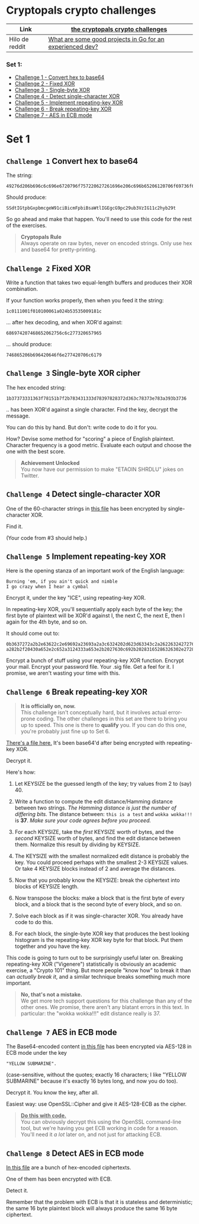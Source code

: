 # Cryptopals crypto challenges

| Link           | [the cryptopals crypto challenges](https://cryptopals.com/)                                                                                             |
| -------------- | ------------------------------------------------------------------------------------------------------------------------------------------------------- |
| Hilo de reddit | [What are some good projects in Go for an experienced dev?](https://www.reddit.com/r/golang/comments/17vdy90/what_are_some_good_projects_in_go_for_an/) |

### Set 1:

- [Challenge 1 - Convert hex to base64](#challenge-1-convert-hex-to-base64)
- [Challenge 2 - Fixed XOR](#challenge-2-fixed-xor)
- [Challenge 3 - Single-byte XOR](#challenge-3-single-byte-xor-cipher)
- [Challenge 4 - Detect single-character XOR](#challenge-4-detect-single-character-xor)
- [Challenge 5 - Implement repeating-key XOR](#challenge-5-implement-repeating-key-xor)
- [Challenge 6 - Break repeating-key XOR](#challenge-6-break-repeating-key-xor)
- [Challenge 7 - AES in ECB mode](#challenge-7-aes-in-ecb-mode)

# Set 1

## `Challenge 1` Convert hex to base64

The string:

```
49276d206b696c6c696e6720796f757220627261696e206c696b65206120706f69736f6e6f7573206d757368726f6f6d
```

Should produce:

```
SSdtIGtpbGxpbmcgeW91ciBicmFpbiBsaWtlIGEgcG9pc29ub3VzIG11c2hyb29t
```

So go ahead and make that happen. You'll need to use this code for the rest of the exercises.

> <b>Cryptopals Rule</b>  
> Always operate on raw bytes, never on encoded strings. Only use hex and base64 for pretty-printing.

## `Challenge 2` Fixed XOR

Write a function that takes two equal-length buffers and produces their XOR combination.

If your function works properly, then when you feed it the string:

```
1c0111001f010100061a024b53535009181c
```

... after hex decoding, and when XOR'd against:

```
686974207468652062756c6c277320657965
```

... should produce:

```
746865206b696420646f6e277420706c6179
```

## `Challenge 3` Single-byte XOR cipher

The hex encoded string:

```
1b37373331363f78151b7f2b783431333d78397828372d363c78373e783a393b3736
```

.. has been XOR'd against a single character. Find the key, decrypt the message.

You can do this by hand. But don't: write code to do it for you.

How? Devise some method for "scoring" a piece of English plaintext. Character frequency is a good metric. Evaluate each output and choose the one with the best score.

> <b>Achievement Unlocked</b>  
> You now have our permission to make "ETAOIN SHRDLU" jokes on Twitter.

## `Challenge 4` Detect single-character XOR

One of the 60-character strings in [this file](https://cryptopals.com/static/challenge-data/4.txt) has been encrypted by single-character XOR.

Find it.

(Your code from #3 should help.)

## `Challenge 5` Implement repeating-key XOR

Here is the opening stanza of an important work of the English language:

```
Burning 'em, if you ain't quick and nimble
I go crazy when I hear a cymbal
```

Encrypt it, under the key "ICE", using repeating-key XOR.

In repeating-key XOR, you'll sequentially apply each byte of the key; the first byte of plaintext will be XOR'd against I, the next C, the next E, then I again for the 4th byte, and so on.

It should come out to:

```
0b3637272a2b2e63622c2e69692a23693a2a3c6324202d623d63343c2a26226324272765272
a282b2f20430a652e2c652a3124333a653e2b2027630c692b20283165286326302e27282f
```

Encrypt a bunch of stuff using your repeating-key XOR function. Encrypt your mail. Encrypt your password file. Your .sig file. Get a feel for it. I promise, we aren't wasting your time with this.

## `Challenge 6` Break repeating-key XOR

> **It is officially on, now.**  
> This challenge isn't conceptually hard, but it involves actual error-prone coding. The other challenges in this set are there to bring you up to speed. This one is there to **qualify** you. If you can do this one, you're probably just fine up to Set 6.

[There's a file here.](https://cryptopals.com/static/challenge-data/6.txt) It's been base64'd after being encrypted with repeating-key XOR.

Decrypt it.

Here's how:

1. Let KEYSIZE be the guessed length of the key; try values from 2 to (say) 40.
2. Write a function to compute the edit distance/Hamming distance between two strings. _The Hamming distance is just the number of differing bits._ The distance between: `this is a test` and `wokka wokka!!!` is **37**. _Make sure your code agrees before you proceed._

3. For each KEYSIZE, take the _first_ KEYSIZE worth of bytes, and the _second_ KEYSIZE worth of bytes, and find the edit distance between them. Normalize this result by dividing by KEYSIZE.

4. The KEYSIZE with the smallest normalized edit distance is probably the key. You could proceed perhaps with the smallest 2-3 KEYSIZE values. Or take 4 KEYSIZE blocks instead of 2 and average the distances.
5. Now that you probably know the KEYSIZE: break the ciphertext into blocks of KEYSIZE length.
6. Now transpose the blocks: make a block that is the first byte of every block, and a block that is the second byte of every block, and so on.
7. Solve each block as if it was single-character XOR. You already have code to do this.
8. For each block, the single-byte XOR key that produces the best looking histogram is the repeating-key XOR key byte for that block. Put them together and you have the key.

This code is going to turn out to be surprisingly useful later on. Breaking repeating-key XOR ("Vigenere") statistically is obviously an academic exercise, a "Crypto 101" thing. But more people "know how" to break it than can _actually break it_, and a similar technique breaks something much more important.

> **No, that's not a mistake.**  
> We get more tech support questions for this challenge than any of the other ones. We promise, there aren't any blatant errors in this text. In particular: the "wokka wokka!!!" edit distance really is 37.

## `Challenge 7` AES in ECB mode

The Base64-encoded content [in this file](https://cryptopals.com/static/challenge-data/7.txt) has been encrypted via AES-128 in ECB mode under the key

```
"YELLOW SUBMARINE".
```

(case-sensitive, without the quotes; exactly 16 characters; I like "YELLOW SUBMARINE" because it's exactly 16 bytes long, and now you do too).

Decrypt it. You know the key, after all.

Easiest way: use OpenSSL::Cipher and give it AES-128-ECB as the cipher.

> **<u>Do this with code.</u>**  
> You can obviously decrypt this using the OpenSSL command-line tool, but we're having you get ECB working in code for a reason. You'll need it _a lot_ later on, and not just for attacking ECB.

## `Challenge 8` Detect AES in ECB mode

[In this file](https://cryptopals.com/static/challenge-data/8.txt) are a bunch of hex-encoded ciphertexts.

One of them has been encrypted with ECB.

Detect it.

Remember that the problem with ECB is that it is stateless and deterministic; the same 16 byte plaintext block will always produce the same 16 byte ciphertext.
